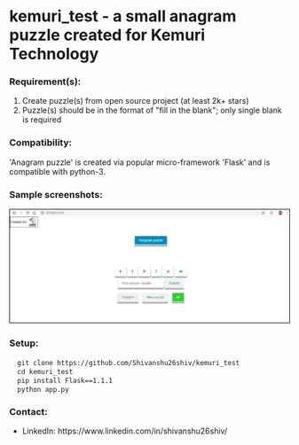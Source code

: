 # kemuri_test - a small anagram puzzle created for Kemuri Technology</h2>

<h3>Requirement(s):</h3>
<ol>
<li>Create puzzle(s) from open source project (at least 2k+ stars)</li>
<li>Puzzle(s) should be in the format of "fill in the blank"; only single blank is required</li>
</ol>

<h3>Compatibility:</h3>
'Anagram puzzle' is created via popular micro-framework 'Flask' and is compatible with python-3.

<h3>Sample screenshots:</h3>

<p align="center">
  <img src="anagram_test.png" style="border:1px solid black" title="Sample image for Kemuri test" alt="Sample image for Kemuri test">
</p>

<h3>Setup:</h3>

```
  git clone https://github.com/Shivanshu26shiv/kemuri_test
  cd kemuri_test
  pip install Flask==1.1.1
  python app.py
```

<h3>Contact:</h3>
<ul>
<li>LinkedIn: https://www.linkedin.com/in/shivanshu26shiv/</li>
</ul>
